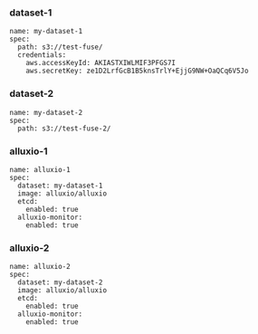 ### dataset-1
```
name: my-dataset-1
spec:
  path: s3://test-fuse/
  credentials:
    aws.accessKeyId: AKIASTXIWLMIF3PFGS7I
    aws.secretKey: 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
```
### dataset-2
```
name: my-dataset-2
spec:
  path: s3://test-fuse-2/
```


### alluxio-1
```
name: alluxio-1
spec:
  dataset: my-dataset-1
  image: alluxio/alluxio
  etcd:
    enabled: true
  alluxio-monitor:
    enabled: true
```
### alluxio-2
```
name: alluxio-2
spec:
  dataset: my-dataset-2
  image: alluxio/alluxio
  etcd:
    enabled: true
  alluxio-monitor:
    enabled: true
```